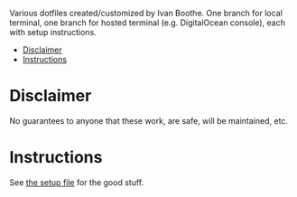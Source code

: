 Various dotfiles created/customized by Ivan Boothe. One branch for local
terminal, one branch for hosted terminal (e.g. DigitalOcean console), each with
setup instructions.

<!-- The following section, from "ts" to "te", is an automatically-generated
  table of contents, updated whenever this file changes. Do not edit within
  this section. -->

<!--ts-->
   * [Disclaimer](#disclaimer)
   * [Instructions](#instructions)

<!-- Added by: runner, at: Tue Jan 26 22:00:30 UTC 2021 -->

<!--te-->

# Disclaimer

No guarantees to anyone that these work, are safe, will be maintained, etc.

# Instructions

See [the setup file](SETUP.md) for the good stuff.